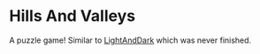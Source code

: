 # Hills And Valleys

A puzzle game! Similar to [LightAndDark](https://github.com/Plasma-Vortex/LightAndDark) which was never finished.
